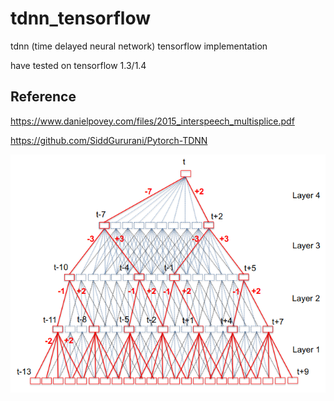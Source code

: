 # tdnn_tensorflow
tdnn (time delayed neural network) tensorflow implementation

have tested on tensorflow 1.3/1.4

## Reference

https://www.danielpovey.com/files/2015_interspeech_multisplice.pdf

https://github.com/SiddGururani/Pytorch-TDNN


![tdnn](tdnn)
